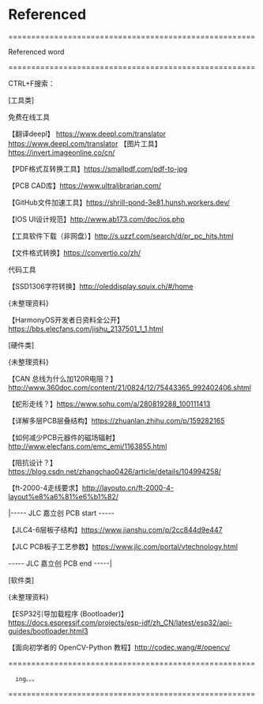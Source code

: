 # Referenced
======================================================

Referenced word

======================================================

CTRL+F搜索：
	
[工具类]

免费在线工具

   【翻译deepl】
         https://www.deepl.com/translator
	https://www.deepl.com/translator
   【图片工具】
         https://invert.imageonline.co/cn/

   【PDF格式互转换工具】https://smallpdf.com/pdf-to-jpg

   【PCB CAD库】https://www.ultralibrarian.com/

   【GitHub文件加速工具】https://shrill-pond-3e81.hunsh.workers.dev/

   【IOS UI设计规范】http://www.ab173.com/doc/ios.php

   【工具软件下载（非网盘）】http://s.uzzf.com/search/d/pr_pc_hits.html

   【文件格式转换】https://convertio.co/zh/

   代码工具

   【SSD1306字符转换】http://oleddisplay.squix.ch/#/home

   {未整理资料}

   【HarmonyOS开发者日资料全公开】https://bbs.elecfans.com/jishu_2137501_1_1.html

[硬件类]

   {未整理资料}

   【CAN 总线为什么加120R电阻？】http://www.360doc.com/content/21/0824/12/75443365_992402406.shtml

   【蛇形走线？】https://www.sohu.com/a/280819288_100111413

   【详解多层PCB层叠结构】https://zhuanlan.zhihu.com/p/159282165

   【如何减少PCB元器件的磁场辐射】http://www.elecfans.com/emc_emi/1163855.html
   
   【阻抗设计？】https://blog.csdn.net/zhangchao0426/article/details/104994258/
   
   【ft-2000-4走线要求】http://layouto.cn/ft-2000-4-layout%e8%a6%81%e6%b1%82/

   |----- JLC 嘉立创 PCB start -----

   【JLC4-6层板子结构】https://www.jianshu.com/p/2cc844d9e447

   【JLC PCB板子工艺参数】https://www.jlc.com/portal/vtechnology.html

   ----- JLC 嘉立创 PCB end   -----|

[软件类]

   {未整理资料}

   【ESP32引导加载程序 (Bootloader)】https://docs.espressif.com/projects/esp-idf/zh_CN/latest/esp32/api-guides/bootloader.html3

   【面向初学者的 OpenCV-Python 教程】http://codec.wang/#/opencv/

   
   ======================================================
   
      ing。。。
      
   ======================================================
